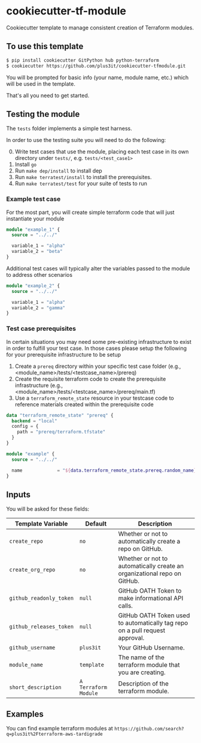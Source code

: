 # cookiecutter-tf-module

Cookiecutter template to manage consistent creation of Terraform modules.

## To use this template

```bash
$ pip install cookiecutter GitPython hub python-terraform
$ cookiecutter https://github.com/plus3it/cookiecutter-tfmodule.git
```

You will be prompted for basic info (your name, module name, etc.) which will be used in the template.

That's all you need to get started.

## Testing the module

The `tests` folder implements a simple test harness.

In order to use the testing suite you will need to do the following:

0. Write test cases that use the module, placing each test case in its own directory under `tests/`, e.g. `tests/<test_case1>`
1. Install `go`
2. Run `make dep/install` to install dep
3. Run `make terratest/install` to install the prerequisites.
4. Run `make terratest/test` for your suite of tests to run

### Example test case
For the most part, you will create simple terraform code that will just instantiate your module
```terraform
module "example_1" {
  source = "../../"

  variable_1 = "alpha"
  variable_2 = "beta"
}
```

Additional test cases will typically alter the variables passed to the module to address other scenarios
```terraform
module "example_2" {
  source = "../../"

  variable_1 = "alpha"
  variable_2 = "gamma"
}
```

### Test case prerequisites
In certain situations you may need some pre-existing infrastructure to exist in order to fulfill your test case.
In those cases please setup the following for your prerequisite infrastructure to be setup

1. Create a `prereq` directory within your specific test case folder (e.g., <module_name>/tests/<testcase_name>/prereq)
2. Create the requisite terraform code to create the prerequisite infrastructure (e.g., <module_name>/tests/<testcase_name>/prereq/main.tf)
3. Use a `terraform_remote_state` resource in your testcase code to reference materials created within the prerequisite code
  ```terraform
  data "terraform_remote_state" "prereq" {
    backend = "local"
    config = {
      path = "prereq/terraform.tfstate"
    }
  }

  module "example" {
    source = "../../"

    name             = "${data.terraform_remote_state.prereq.random_name}"
  }
  ```

## Inputs

You will be asked for these fields:

| Template Variable  | Default | Description |
| ------------------ | ------- | ----------- |
| ``create_repo`` | ``no`` | Whether or not to automatically create a repo on GitHub. |
| ``create_org_repo`` | ``no`` | Whether or not to automatically create an organizational repo on GitHub. |
| ``github_readonly_token`` | ``null`` | GitHub OATH Token to make informational API calls. |
| ``github_releases_token`` | ``null`` | GitHub OATH Token used to automatically tag repo on a pull request approval. |
| ``github_username`` | ``plus3it`` | Your GitHub Username. |
| ``module_name`` | ``template`` | The name of the terraform module that you are creating. |
| ``short_description`` | ``A Terraform Module`` | Description of the terraform module. |

## Examples

You can find example terraform modules at `https://github.com/search?q=plus3it%2Fterraform-aws-tardigrade`
